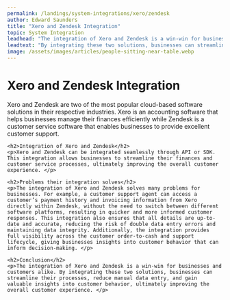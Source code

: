 ```yaml
---
permalink: /landings/system-integrations/xero/zendesk
author: Edward Saunders
title: "Xero and Zendesk Integration"
topic: System Integration
leadhead: "The integration of Xero and Zendesk is a win-win for businesses and customers alike"
leadtext: "By integrating these two solutions, businesses can streamline their processes, reduce manual data entry, and gain valuable insights into customer behavior, ultimately improving the overall customer experience."
image: /assets/images/articles/people-sitting-near-table.webp
---
```

<div class="arttext">	<h1>Xero and Zendesk Integration</h1>
	<p>Xero and Zendesk are two of the most popular cloud-based software solutions in their respective industries. Xero is an accounting software that helps businesses manage their finances efficiently while Zendesk is a customer service software that enables businesses to provide excellent customer support. </p>

	<h2>Integration of Xero and Zendesk</h2>
	<p>Xero and Zendesk can be integrated seamlessly through API or SDK. This integration allows businesses to streamline their finances and customer service processes, ultimately improving the overall customer experience. </p>

	<h2>Problems their integration solves</h2>
	<p>The integration of Xero and Zendesk solves many problems for businesses. For example, a customer support agent can access a customer’s payment history and invoicing information from Xero directly within Zendesk, without the need to switch between different software platforms, resulting in quicker and more informed customer responses. This integration also ensures that all details are up-to-date and accurate, reducing the risk of double data entry errors and maintaining data integrity. Additionally, the integration provides full visibility across the customer order-to-cash and support lifecycle, giving businesses insights into customer behavior that can inform decision-making. </p>

	<h2>Conclusion</h2>
	<p>The integration of Xero and Zendesk is a win-win for businesses and customers alike. By integrating these two solutions, businesses can streamline their processes, reduce manual data entry, and gain valuable insights into customer behavior, ultimately improving the overall customer experience. </p>
</div>